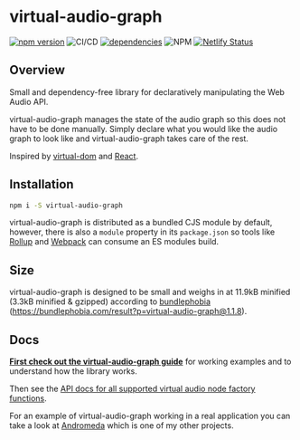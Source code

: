 # virtual-audio-graph

[![npm version](https://badge.fury.io/js/virtual-audio-graph.svg)](http://badge.fury.io/js/virtual-audio-graph)
![CI/CD](https://github.com/benji6/virtual-audio-graph/workflows/CI/CD/badge.svg)
[![dependencies](https://david-dm.org/benji6/virtual-audio-graph.svg)](https://david-dm.org/benji6/virtual-audio-graph)
![NPM](https://img.shields.io/npm/l/virtual-audio-graph)
[![Netlify Status](https://api.netlify.com/api/v1/badges/f5f3984d-617b-418a-9c5b-8881aceb7adb/deploy-status)](https://app.netlify.com/sites/virtual-audio-graph/deploys)

## Overview

Small and dependency-free library for declaratively manipulating the Web Audio API.

virtual-audio-graph manages the state of the audio graph so this does not have to be done manually. Simply declare what you would like the audio graph to look like and virtual-audio-graph takes care of the rest.

Inspired by [virtual-dom](https://github.com/Matt-Esch/virtual-dom) and [React](https://github.com/facebook/react).

## Installation

```bash
npm i -S virtual-audio-graph
```

virtual-audio-graph is distributed as a bundled CJS module by default, however, there is also a `module` property in its `package.json` so tools like [Rollup](https://github.com/rollup/rollup) and [Webpack](https://github.com/webpack/webpack) can consume an ES modules build.

## Size

virtual-audio-graph is designed to be small and weighs in at 11.9kB minified (3.3kB minified & gzipped) according to [bundlephobia](https://bundlephobia.com) (https://bundlephobia.com/result?p=virtual-audio-graph@1.1.8).

## Docs

**[First check out the virtual-audio-graph guide](https://virtual-audio-graph.netlify.com)** for working examples and to understand how the library works.

Then see the [API docs for all supported virtual audio node factory functions](docs/standard-nodes.md).

For an example of virtual-audio-graph working in a real application you can take a look at [Andromeda](https://github.com/benji6/andromeda) which is one of my other projects.
